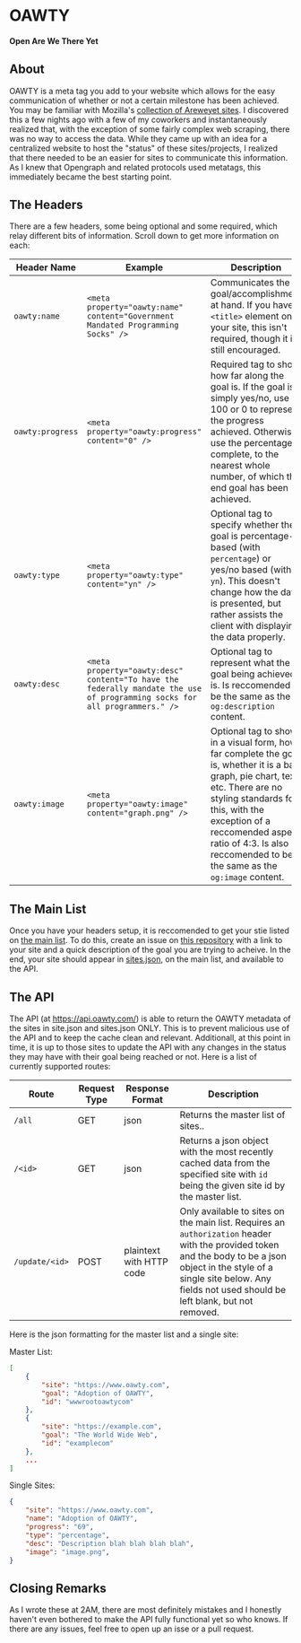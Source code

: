 # OAWTY
#### Open Are We There Yet

## About
OAWTY is a meta tag you add to your website which allows for the easy communication of whether or not a certain milestone has been achieved. You may be familiar with Mozilla's [collection of Areweyet sites](https://wiki.mozilla.org/Areweyet). I discovered this a few nights ago with a few of my coworkers and instantaneously realized that, with the exception of some fairly complex web scraping, there was no way to access the data. While they came up with an idea for a centralized website to host the "status" of these sites/projects, I realized that there needed to be an easier for sites to communicate this information. As I knew that Opengraph and related protocols used metatags, this immediately became the best starting point.

## The Headers
There are a few headers, some being optional and some required, which relay different bits of information. Scroll down to get more information on each:

Header Name|Example|Description
-|-|-
`oawty:name`|`<meta property="oawty:name" content="Government Mandated Programming Socks" />`|Communicates the goal/accomplishment at hand. If you have a `<title>` element on your site, this isn't required, though it is still encouraged.
`oawty:progress`|`<meta property="oawty:progress" content="0" />`|Required tag to show how far along the goal is. If the goal is simply yes/no, use 100 or 0 to represent the progress achieved. Otherwise, use the percentage complete, to the nearest whole number, of which the end goal has been achieved.
`oawty:type`|`<meta property="oawty:type" content="yn" />`|Optional tag to specify whether the goal is percentage-based (with `percentage`) or yes/no based (with `yn`). This doesn't change how the data is presented, but rather assists the client with displaying the data properly.
`oawty:desc`|`<meta property="oawty:desc" content="To have the federally mandate the use of programming socks for all programmers." />`|Optional tag to represent what the goal being achieved is. Is reccomended to be the same as the `og:description` content.
`oawty:image`|`<meta property="oawty:image" content="graph.png" />`|Optional tag to show, in a visual form, how far complete the goal is, whether it is a bar graph, pie chart, text, etc. There are no styling standards for this, with the exception of a reccomended aspect ratio of 4:3. Is also reccomended to be the same as the `og:image` content.


## The Main List
Once you have your headers setup, it is reccomended to get your stie listed on [the main list](https://www.oawty.com/sites.html). To do this, create an issue on [this repository](https://github.com/oawty/oawty) with a link to your site and a quick description of the goal you are trying to acheive. In the end, your site should appear in [sites.json](https://github.com/oawty/oawty/blob/master/sites.json), on the main list, and available to the API.

## The API

The API (at https://api.oawty.com/) is able to return the OAWTY metadata of the sites in site.json and sites.json ONLY. This is to prevent malicious use of the API and to keep the cache clean and relevant. Additionall, at this point in time, it is up to those sites to update the API with any changes in the status they may have with their goal being reached or not. Here is a list of currently supported routes:

Route|Request Type|Response Format|Description
-|-|-|-
`/all`|GET|json|Returns the master list of sites..
`/<id>`|GET|json|Returns a json object with the most recently cached data from the specified site with `id` being the given site id by the master list.
`/update/<id>`|POST|plaintext with HTTP code|Only available to sites on the main list. Requires an `authorization` header with the provided token and the body to be a json object in the style of a single site below. Any fields not used should be left blank, but not removed.  

Here is the json formatting for the master list and a single site:

Master List:
```json
[
	{
		"site": "https://www.oawty.com",
		"goal": "Adoption of OAWTY",
		"id": "wwwrootoawtycom"
	},
	{
		"site": "https://example.com",
		"goal": "The World Wide Web",
		"id": "examplecom"
	},
	...
]
```
Single Sites:
```json
{
	"site": "https://www.oawty.com",
	"name": "Adoption of OAWTY",
	"progress": "69",
	"type": "percentage",
	"desc": "Description blah blah blah blah",
	"image": "image.png",
}
```

## Closing Remarks
As I wrote these at 2AM, there are most definitely mistakes and I honestly haven't even bothered to make the API fully functional yet so who knows. If there are any issues, feel free to open up an isse or a pull request.